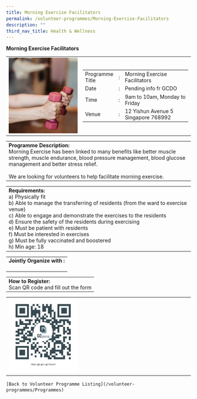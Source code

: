 ```yaml
---
title: Morning Exercise Facilitators
permalink: /volunteer-programmes/Morning-Exercise-Facilitators
description: ""
third_nav_title: Health & Wellness
---
```

**Morning Exercise Facilitators**

<table border="0" width="100%">
	<tr>
		<td width="40%">
			<img src="/images/Exercise%20Instructor.png" style="width=200px;height=auto;"/>
		</td>
		<td width="60%">
			<table border="0" width="100%">
				<tr>
					<td width="20%">
						Programme Title
					</td>
					<td width="5%">
						:
					</td>
					<td  width="75%">
						Morning Exercise Facilitators
					</td>
				</tr>
				<tr>
					<td width="20%">
						Date
					</td>
					<td width="5%">
						:
					</td>
					<td  width="75%">
						Pending info fr GCDO
					</td>
				</tr>
				<tr>
					<td width="20%">
						Time
					</td>
					<td width="5%">
						:
					</td>
					<td  width="75%">
						9am to 10am, Monday to Friday
					</td>
				</tr>
				<tr>
					<td width="20%">
						Venue
					</td>
					<td width="5%">
						:
					</td>
					<td  width="75%">
						12 Yishun Avenue 5 Singapore 768992
					</td>
				</tr>
			</table>
		</td>
	</tr>
</table>

<table border="0" width="100%">
	<tr>
		<td>
			<b>Programme Description:</b><br>
			Morning Exercise has been linked to many benefits like better muscle strength, muscle endurance, blood pressure management, blood glucose management and better stress relief.<br> 
<br>We are looking for volunteers to help facilitate morning exercise.
		</td>
	</tr>
</table>

<table border="0" width="100%">
	<tr>
		<td>
			<b>Requirements:</b><br>
			a) Physically fit
<br>b)	Able to manage the transferring of residents (from the ward to exercise venue) 
<br>c)	Able to engage and demonstrate the exercises to the residents
<br>d)	Ensure the safety of the residents during exercising
<br>e)	Must be patient with residents
<br>f)	Must be interested in exercises
<br>g)	Must be fully vaccinated and boostered
<br>h)	Min age: 18
		</td>
	</tr>
</table>

<table border="0" width="100%">
	<tr>
		<td>
			<b>Jointly Organize with :</b><br>
			&nbsp;
		</td>
	</tr>
</table>

<table border="0" width="100%">
	<tr>
		<td>
			<b>How to Register:</b><br>
			Scan QR code and fill out the form<br>
		</td>
	</tr>
</table>

<table border="0" width="100%">
	<tr>
		<td width="40%">
			<img src="/images/Morning%20Exercise%20Facilitators-QR.png" style="width=200px;height=auto;"/>
		</td>
		<td>
			&nbsp;
		</td>
	</tr>
	</table>
	
	[Back to Volunteer Programme Listing](/volunteer-programmes/Programmes)